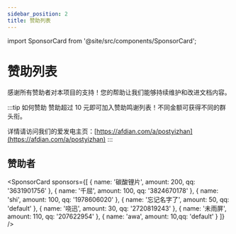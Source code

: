 ```yaml
---
sidebar_position: 2
title: 赞助列表
---
```


import SponsorCard from '@site/src/components/SponsorCard';

# 赞助列表

感谢所有赞助者对本项目的支持！您的帮助让我们能够持续维护和改进文档内容。

:::tip 如何赞助
赞助超过 10 元即可加入赞助鸣谢列表！不同金额可获得不同的群头衔。

详情请访问我们的爱发电主页：[https://afdian.com/a/postyizhan](https://afdian.com/a/postyizhan)
:::

## 赞助者

<SponsorCard 
  sponsors={[
    { name: '碳酸锂片', amount: 200, qq: '3631901756' },
    { name: '千屈', amount: 100, qq: '3824670178' },
    { name: 'shi', amount: 100, qq: '1978606020' },
    { name: '忘记名字了', amount: 50, qq: 'default' },
    { name: '哓迅', amount: 30, qq: '2720819243' },
    { name: '未雨屏', amount: 110, qq: '207622954' },
    { name: 'awa', amount: 10,qq: 'default' }
  ]}
/>
